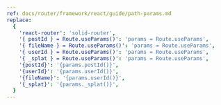 ```yaml
---
ref: docs/router/framework/react/guide/path-params.md
replace:
  {
    'react-router': 'solid-router',
    '{ postId } = Route.useParams()': 'params = Route.useParams',
    '{ fileName } = Route.useParams()': 'params = Route.useParams',
    '{ userId } = Route.useParams()': 'params = Route.useParams',
    '{ _splat } = Route.useParams()': 'params = Route.useParams',
    '{postId}': '{params.postId()}',
    '{userId}': '{params.userId()}',
    '{fileName}': '{params.userId()}',
    '{_splat}': '{params._splat()}',
  }
---
```

